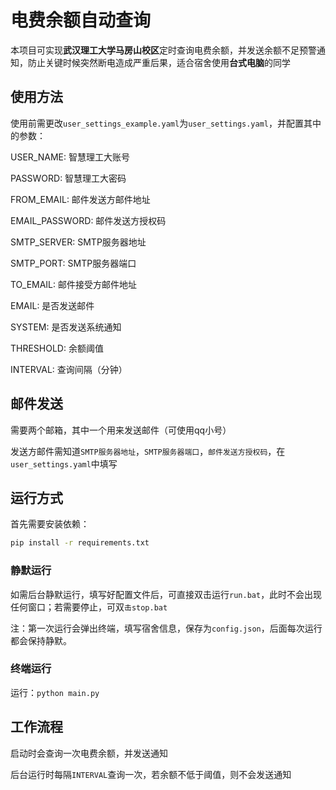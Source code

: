 # 电费余额自动查询

本项目可实现**武汉理工大学马房山校区**定时查询电费余额，并发送余额不足预警通知，防止关键时候突然断电造成严重后果，适合宿舍使用**台式电脑**的同学

## 使用方法

使用前需更改`user_settings_example.yaml`为`user_settings.yaml`，并配置其中的参数：

USER_NAME: 智慧理工大账号 

PASSWORD: 智慧理工大密码 

FROM_EMAIL: 邮件发送方邮件地址

EMAIL_PASSWORD: 邮件发送方授权码

SMTP_SERVER: SMTP服务器地址

SMTP_PORT: SMTP服务器端口

TO_EMAIL: 邮件接受方邮件地址

EMAIL: 是否发送邮件

SYSTEM: 是否发送系统通知

THRESHOLD: 余额阈值

INTERVAL: 查询间隔（分钟）

## 邮件发送

需要两个邮箱，其中一个用来发送邮件（可使用qq小号）

发送方邮件需知道`SMTP服务器地址`，`SMTP服务器端口`，`邮件发送方授权码`，在`user_settings.yaml`中填写

## 运行方式

首先需要安装依赖：

```bash
pip install -r requirements.txt
```

### 静默运行

如需后台静默运行，填写好配置文件后，可直接双击运行`run.bat`，此时不会出现任何窗口；若需要停止，可双`击stop.bat`

注：第一次运行会弹出终端，填写宿舍信息，保存为`config.json`，后面每次运行都会保持静默。

### 终端运行

运行：`python main.py`

## 工作流程

启动时会查询一次电费余额，并发送通知

后台运行时每隔`INTERVAL`查询一次，若余额不低于阈值，则不会发送通知